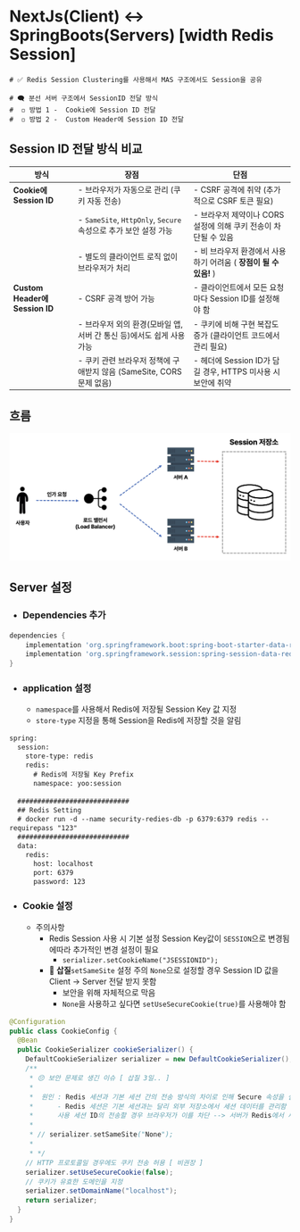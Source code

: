 # NextJs(Client) <-> SpringBoots(Servers)   [width Redis Session]

```properties
# ✅ Redis Session Clustering를 사용해서 MAS 구조에서도 Session을 공유

# 🗨 분선 서버 구조에서 SessionID 전달 방식
#  ◽ 방법 1 -  Cookie에 Session ID 전달
#  ◽ 방법 2 -  Custom Header에 Session ID 전달
```

## Session ID 전달 방식 비교

| **방식**                     | **장점**                                                                                      | **단점**                                                   |
|------------------------------|-----------------------------------------------------------------------------------------------|----------------------------------------------------------|
| **Cookie에 Session ID**         | - 브라우저가 자동으로 관리 (쿠키 자동 전송)                                                   | - CSRF 공격에 취약 (추가적으로 CSRF 토큰 필요)                         |
|                              | - `SameSite`, `HttpOnly`, `Secure` 속성으로 추가 보안 설정 가능                                | - 브라우저 제약이나 CORS 설정에 의해 쿠키 전송이 차단될 수 있음                  |
|                              | - 별도의 클라이언트 로직 없이 브라우저가 처리                                                 | - 비 브라우저 환경에서 사용하기 어려움 ( **장점이 될 수 있음!** )               |
| **Custom Header에 Session ID**| - CSRF 공격 방어 가능                                       | - 클라이언트에서 모든 요청마다 Session ID를 설정해야 함     |
|                              | - 브라우저 외의 환경(모바일 앱, 서버 간 통신 등)에서도 쉽게 사용 가능                           | - 쿠키에 비해 구현 복잡도 증가 (클라이언트 코드에서 관리 필요)                    |
|                              | - 쿠키 관련 브라우저 정책에 구애받지 않음 (SameSite, CORS 문제 없음)                          | - 헤더에 Session ID가 담길 경우, HTTPS 미사용 시 보안에 취약  |


## 흐름

![alt text](image.png)


## Server 설정

- ### Dependencies 추가
```groovy
dependencies {
	implementation 'org.springframework.boot:spring-boot-starter-data-redis'
	implementation 'org.springframework.session:spring-session-data-redis'
}
```

- ### application 설정
  - `namespace`를 사용해서 Redis에 저장될 Session Key 값 지정
  - `store-type` 지정을 통해 Session을 Redis에 저장할 것을 알림
```properties
spring:
  session:
    store-type: redis
    redis:
      # Redis에 저장될 Key Prefix
      namespace: yoo:session

  ############################
  ## Redis Setting
  # docker run -d --name security-redies-db -p 6379:6379 redis --requirepass "123"
  ############################
  data:
    redis:
      host: localhost
      port: 6379
      password: 123
```

- ### Cookie 설정
  - 주의사항
    - Redis Session 사용 시 기본 설정 Session Key값이 `SESSION`으로 변경됨에따라 추가적인 변경 설정이 필요
      - `serializer.setCookieName("JSESSIONID");`
    - 🛑 **삽질**`setSameSite` 설정 주의 `None`으로 설정할 경우 Session ID 값을 Client -> Server 전달 받지 못함
      -  보안을 위해 자체적으로 막음
      - `None`을 사용하고 싶다면 `setUseSecureCookie(true)`를 사용해야 함
```java
@Configuration
public class CookieConfig {
  @Bean
  public CookieSerializer cookieSerializer() {
    DefaultCookieSerializer serializer = new DefaultCookieSerializer();
    /**
     * 😔 보안 문제로 생긴 이슈 [ 삽질 3일.. ]
     *
     *  원인 : Redis 세션과 기본 세션 간의 전송 방식의 차이로 인해 Secure 속성을 설정하지 않은 경우 쿠키가 자동으로 전달이 막힘
     *      - Redis 세션은 기본 세션과는 달리 외부 저장소에서 세션 데이터를 관리함 따라서 안전하지 않은 설정을 통해 쿠키를 
     *      사용 세션 ID의 전송할 경우 브라우저가 이를 차단 --> 서버가 Redis에서 세션을 조회할 수 없게 됨
     *
     * // serializer.setSameSite("None");
     *
     * */
    // HTTP 프로토콜일 경우에도 쿠키 전송 허용 [ 비권장 ]
    serializer.setUseSecureCookie(false);
    // 쿠키가 유효한 도메인을 지정
    serializer.setDomainName("localhost");
    return serializer;
  }
}
```

